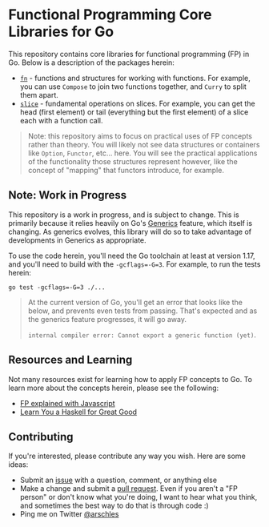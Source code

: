 # Functional Programming Core Libraries for Go

This repository contains core libraries for functional programming (FP) in Go. Below is a description of the packages herein:

- [`fn`](./fn) - functions and structures for working with functions. For example, you can use `Compose` to join two functions together, and `Curry` to split them apart.
- [`slice`](./slice) - fundamental operations on slices. For example, you can get the head (first element) or tail (everything but the first element) of a slice each with a function call.

>Note: this repository aims to focus on practical uses of FP concepts rather than theory. You will likely not see data structures or containers like `Option`, `Functor`, etc... here. You will see the practical applications of the functionality those structures represent however, like the concept of "mapping" that functors introduce, for example.

## Note: Work in Progress

This repository is a work in progress, and is subject to change. This is primarily because it relies heavily on Go's [Generics](https://go.googlesource.com/proposal/+/refs/heads/master/design/43651-type-parameters.md) feature, which itself is changing. As generics evolves, this library will do so to take advantage of developments in Generics as appropriate.

To use the code herein, you'll need the Go toolchain at least at version 1.17, and you'll need to build with the `-gcflags=-G=3`. For example, to run the tests herein:

```shell
go test -gcflags=-G=3 ./...
```

>At the current version of Go, you'll get an error that looks like the below, and prevents even tests from passing. That's expected and as the generics feature progresses, it will go away.
>
>`internal compiler error: Cannot export a generic function (yet)`.

## Resources and Learning

Not many resources exist for learning how to apply FP concepts to Go. To learn more about the concepts herein, please see the following:

- [FP explained with Javascript](https://github.com/hemanth/functional-programming-jargon)
- [Learn You a Haskell for Great Good](http://learnyouahaskell.com/)

## Contributing

If you're interested, please contribute any way you wish. Here are some ideas:

- Submit an [issue](https://github.com/go-functional/core/issues) with a question, comment, or anything else
- Make a change and submit a [pull request](https://github.com/go-functional/core/pulls). Even if you aren't a "FP person" or don't know what you're doing, I want to hear what you think, and sometimes the best way to do that is through code :)
- Ping me on Twitter [@arschles](https://twitter.com/arschles)

